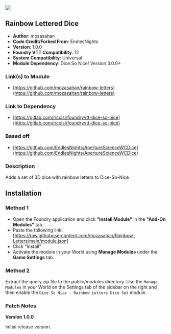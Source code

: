 ![](https://img.shields.io/badge/Foundry-v11.315-informational)
## Rainbow Lettered Dice

* **Author**: mozasahan
* **Code Credit/Forked From**: EndlesNights
* **Version**: 1.0.0
* **Foundry VTT Compatibility**: 12
* **System Compatibility**: Universal
* **Module Dependency**: Dice So Nice! Version 3.0.0+

### Link(s) to Module
* [https://github.com/mozasahan/rainbow-letters](https://github.com/mozasahan/rainbow-letters)

### Link to Dependency
* [https://gitlab.com/riccisi/foundryvtt-dice-so-nice](https://gitlab.com/riccisi/foundryvtt-dice-so-nice)

### Based off
* [https://github.com/EndlesNights/ApertureScienceWCDice](https://github.com/EndlesNights/ApertureScienceWCDice)

### Description
Adds a set of 3D dice with rainbow letters to Dice-So-Nice

## Installation
### Method 1
* Open the Foundry application and click **"Install Module"** in the **"Add-On Modules"** tab.
* Paste the following link: [https://raw.githubusercontent.com/mozasahan/Rainbow-Letters/main/module.json]
* Click "Install"
* Activate the module in your World using **Manage Modules** under the **Game Settings** tab.

### Method 2
Extract the query.zip file to the public/modules directory. Use the `Manage Modules` in your World on the Settings tab of the sidebar on the right and then enable the `Dice So Nice - Rainbow Letters Dice Set` module.

### Patch Notes

**Version 1.0.0**

Initial release version.
